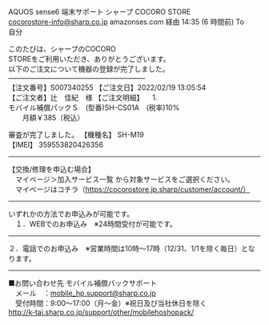 AQUOS sense6 端末サポート シャープ COCORO STORE  
cocorostore-info@sharp.co.jp amazonses.com 経由 14:35 (6 時間前) To  
自分  

このたびは、シャープのCOCORO  
STOREをご利用いただき、ありがとうございます。  
以下のご注文について機器の登録が完了しました。 ———————————————————–  
【注文番号】S007340255 【ご注文日】2022/02/19 13:05:54  
【ご注文者】辻　佳紀　様 【ご注文明細】 　1.  
モバイル補償パックＳ　(型番)SH-CS01A　(税率)10%  
　　月額￥385（税込）  

審査が完了しました。 【機種名】 SH-M19  
【IMEI】 359553820426356  

---

【交換/修理を申込む場合】  
　マイページ＞加入サービス一覧 から対象サービスをご選択ください。  
　マイページはコチラ（https://cocorostore.jp.sharp/customer/account/）  

---

いずれかの方法でお申込みが可能です。  
　１．WEBでのお申込み　※24時間受付が可能です。  

---

２．電話でのお申込み　※営業時間は10時～17時（12/31、1/1を除く毎日）となります。

---

■お問い合わせ先 モバイル補償パックサポート  
　メール　：mobile_hp.support@sharp.co.jp  
　受付時間：9:00～17:00（月～金）※祝日及び当社休日を除く  
http://k-tai.sharp.co.jp/support/other/mobilehoshopack/